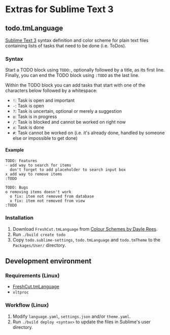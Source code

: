 # Extras for Sublime Text 3

## todo.tmLanguage

[Sublime Text 3][st3] syntax definition and color scheme for plain text files containing lists of tasks that need to be done (i.e. ToDos).

### Syntax

Start a TODO block using `TODO:`, optionally followed by a title, as its first line. Finally, you can end the TODO block using `:TODO` as the last line.

Within the TODO block you can add tasks that start with one of the characters below followed by a whitespace:

- `!`: Task is open and important
- `-`: Task is open
- `?`: Task is uncertain, optional or merely a suggestion
- `o`: Task is in progress
- `/`: Task is blocked and cannot be worked on right now
- `x`: Task is done
- `#`: Task cannot be worked on (i.e. it's already done, handled by someone else or impossible to get done)

#### Example

```
TODO: Features
- add way to search for items
  don't forget to add placeholder to search input box
x add way to remove items
:TODO

TODO: Bugs
o removing items doesn't work
  o fix: item not removed from database
  x fix: item not removed from view
:TODO
```

### Installation

1. Download `FreshCut.tmLanguage` from [Colour Schemes by Dayle Rees][freshcut].
2. Run `./build create todo`
3. Copy `todo.sublime-settings`, `todo.tmLanguage` and `todo.tmTheme` to the `Packages/User/` directory.

## Development environment

### Requirements (Linux)
-  [FreshCut.tmLanguage][freshcut]
- `xltproc`

### Workflow (Linux)

1. Modify `language.yaml`, `settings.json` and/or `theme.yaml`.
2. Run `./build deploy <syntax>` to update the files in Sublime's user directory.

[freshcut]: https://github.com/daylerees/colour-schemes/blob/master/legacy/Contrast/FreshCut.tmTheme
[st3]: http://www.sublimetext.com/
